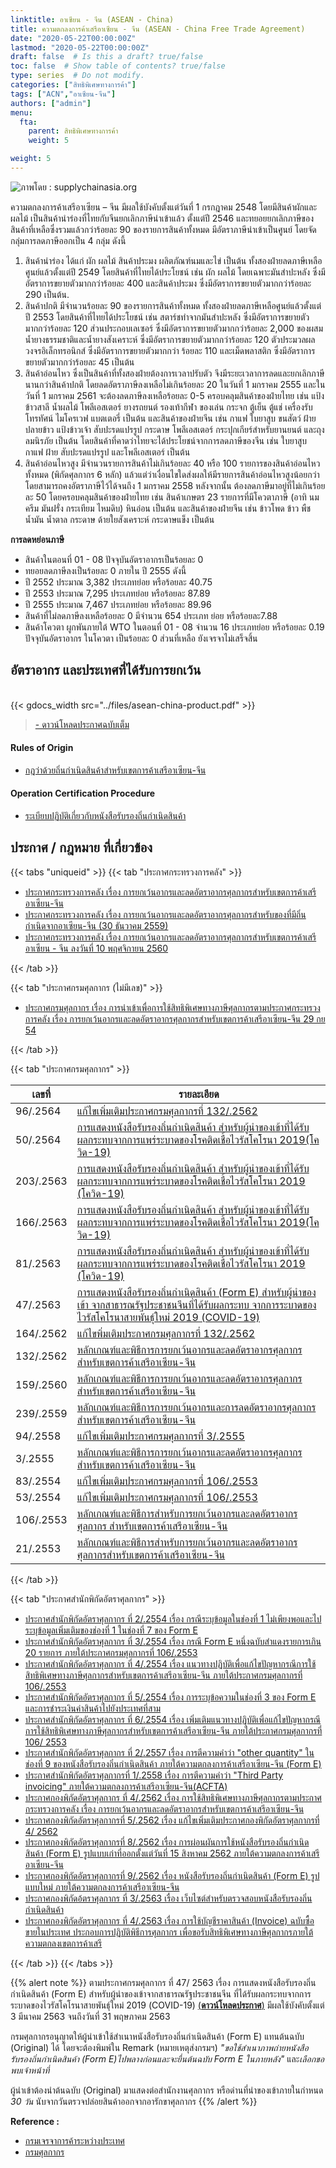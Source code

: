 ```yaml
---
linktitle: อาเซียน - จีน (ASEAN - China)
title: ความตกลงการค้าเสรีอาเซียน - จีน (ASEAN - China Free Trade Agreement)
date: "2020-05-22T00:00:00Z"
lastmod: "2020-05-22T00:00:00Z"
draft: false  # Is this a draft? true/false
toc: false  # Show table of contents? true/false
type: series  # Do not modify.
categories: ["สิทธิพิเศษทางการค้า"]
tags: ["ACN","อาเซียน-จีน"]
authors: ["admin"]
menu:
  fta:
    parent: สิทธิพิเศษทางการค้า
    weight: 5

weight: 5
---
```



![ภาพโดย : supplychainasia.org](http://supplychainasia.org/wp-content/uploads/2017/07/China-ASEAN-trade-to-hit-US1tr-by-2020.jpg)

ความตกลงการค้าเสรีอาเซียน – จีน มีผลใช้บังคับตั้งแต่วันที่ 1 กรกฎาคม 2548 โดยมีสินค้าผักและผลไม้ เป็นสินค้านำร่องที่ไทยกับจีนยกเลิกภาษีนำเข้าแล้ว ตั้งแต่ปี 2546 และทยอยยกเลิกภาษีของสินค้าที่เหลือซึ่งรวมแล้วกว่าร้อยละ 90 ของรายการสินค้าทั้งหมด มีอัตราภาษีนำเข้าเป็นศูนย์ โดยจัดกลุ่มการลดภาษีออกเป็น 4 กลุ่ม ดังนี้

1. สินค้านำร่อง ได้แก่ ผัก ผลไม้ สินค้าประมง ผลิตภัณฑ์นมและไข่ เป็นต้น ทั้งสองฝ่ายลดภาษีเหลือศูนย์แล้วตั้งแต่ปี 2549 โดยสินค้าที่ไทยได้ประโยชน์ เช่น ผัก ผลไม้ โดยเฉพาะมันสำปะหลัง ซึ่งมีอัตราการขยายตัวมากกว่าร้อยละ 400 และสินค้าประมง ซึ่งมีอัตราการขยายตัวมากกว่าร้อยละ 290 เป็นต้น.  
2. สินค้าปกติ มีจำนวนร้อยละ 90 ของรายการสินค้าทั้งหมด ทั้งสองฝ่ายลดภาษีเหลือศูนย์แล้วตั้งแต่ ปี 2553 โดยสินค้าที่ไทยได้ประโยชน์ เช่น สตาร์ชทำจากมันสำปะหลัง ซึ่งมีอัตราการขยายตัวมากกว่าร้อยละ 120 ส่วนประกอบเลเซอร์ ซึ่งมีอัตราการขยายตัวมากกว่าร้อยละ 2,000 ของผสมน้ำยางธรรมชาติและน้ำยางสังเคราะห์ ซึ่งมีอัตราการขยายตัวมากกว่าร้อยละ 120 ตัวประมวลผลวงจรอิเล็กทรอนิกส์ ซึ่งมีอัตราการขยายตัวมากกว่า ร้อยละ 110 และเม็ดพลาสติก ซึ่งมีอัตราการขยายตัวมากกว่าร้อยละ 45 เป็นต้น  
3. สินค้าอ่อนไหว ซึ่งเป็นสินค้าที่ทั้งสองฝ่ายต้องการเวลาปรับตัว จึงมีระยะเวลาการลดและยกเลิกภาษีนานกว่าสินค้าปกติ โดยลดอัตราภาษีลงเหลือไม่เกินร้อยละ 20 ในวันที่ 1 มกราคม 2555 และในวันที่ 1 มกราคม 2561 จะต้องลดภาษีลงเหลือร้อยละ 0-5 ครอบคลุมสินค้าของฝ่ายไทย เช่น แป้งข้าวสาลี น้ำผลไม้ โพลีเอสเตอร์ ยางรถยนต์ รองเท้ากีฬา ของเล่น กระจก ตู้เย็น ตู้แช่ เครื่องรับโทรทัศน์ ไมโครเวฟ แบตเตอรี่ เป็นต้น และสินค้าของฝ่ายจีน เช่น กาแฟ ใบยาสูบ ขนสัตว์ ฝ้าย ปลายข้าว แป้งข้าวเจ้า สับปะรดแปรรูป กระดาษ โพลีเอสเตอร์ กระปุกเกียร์สำหรับยานยนต์ และถุงลมนิรภัย เป็นต้น โดยสินค้าที่คาดว่าไทยจะได้ประโยชน์จากการลดภาษีของจีน เช่น ใบยาสูบ กาแฟ ฝ้าย สับปะรดแปรรูป และโพลีเอสเตอร์ เป็นต้น  
4. สินค้าอ่อนไหวสูง มีจำนวนรายการสินค้าไม่เกินร้อยละ 40 หรือ 100 รายการของสินค้าอ่อนไหวทั้งหมด (พิกัดศุลกากร 6 หลัก) แล้วแต่ว่าเงื่อนไขใดส่งผลให้มีรายการสินค้าอ่อนไหวสูงน้อยกว่า โดยสามารถคงอัตราภาษีไว้ได้จนถึง 1 มกราคม 2558 หลังจากนั้น ต้องลดภาษีมาอยู่ที่ไม่เกินร้อยละ 50 โดยครอบคลุมสินค้าของฝ่ายไทย เช่น สินค้าเกษตร 23 รายการที่มีโควตาภาษี (อาทิ นม ครีม มันฝรั่ง กระเทียม ไหมดิบ) หินอ่อน เป็นต้น และสินค้าของฝ่ายจีน เช่น ข้าวโพด ข้าว พืชน้ำมัน น้ำตาล กระดาษ ด้ายใยสังเคราะห์ กระดาษแข็ง เป็นต้น

**การลดหย่อนภาษี**

- สินค้าในตอนที่ 01 - 08 ปัจจุบันอัตราอากรเป็นร้อยละ 0
- ทยอยลดภาษีลงเป็นร้อยละ 0 ภายใน ปี 2555 ดังนี้
- ปี 2552 ประมาณ 3,382 ประเภทย่อย หรือร้อยละ 40.75
- ปี 2553 ประมาณ 7,295 ประเภทย่อย หรือร้อยละ 87.89
- ปี 2555 ประมาณ 7,467 ประเภทย่อย หรือร้อยละ 89.96
- สินค้าที่ไม่ลดภาษีลงเหลือร้อยละ 0 มีจำนวน 654 ประเภท ย่อย หรือร้อยละ7.88
- สินค้าโควตา ผูกพันภายใต้ WTO ในตอนที่ 01 - 08 จำนวน 16 ประเภทย่อย หรือร้อยละ 0.19 ปัจจุบันอัตราอากร ในโควตา เป็นร้อยละ 0 ส่วนที่เหลือ ยังเจรจาไม่เสร็จสิ้น

## อัตราอากร และประเทศที่ได้รับการยกเว้น

<br>
{{< gdocs_width src="../files/asean-china-product.pdf" >}}

<br>

> [- ดาวน์โหลดประกาศฉบับเต็ม](http://www.customs.go.th/cont_strc_download.php?lang=th&current_id=14223132414c505e4f464b46464b4a)


#### Rules of Origin

-   [กฎว่าด้วยถิ่นกำเนิดสินค้าสำหรับเขตการค้าเสรีอาเซียน-จีน](http://www.customs.go.th/cont_strc_download.php?lang=th&current_id=14232a32414b505f48464b4b)

#### Operation Certification Procedure

-   [ระเบียบปฏิบัติเกี่ยวกับหนังสือรับรองถิ่นกำเนิดสินค้า](http://www.customs.go.th/cont_strc_download.php?lang=th&current_id=14232a32414b505f48464b4c)

## ประกาศ / กฎหมาย ที่เกี่ยวข้อง


{{< tabs "uniqueid" >}}
{{< tab "ประกาศกระทรวงการคลัง" >}} 

-   [ประกาศกระทรวงการคลัง เรื่อง การยกเว้นอากรและลดอัตราอากรศุลกากรสำหรับเขตการค้าเสรีอาเซียน-จีน](http://www.customs.go.th/cont_strc_download.php?lang=th&current_id=14232a32414b505f48464b4d)
-   [ประกาศกระทรวงการคลัง เรื่อง การยกเว้นอากรและลดอัตราอากรศุลกากรสำหรับของที่มีถิ่นกำเนิดจากอาเซียน-จีน (30 ธันวาคม 2559)](http://www.customs.go.th/cont_strc_download.php?lang=th&current_id=142231324149505f46464b4a464b4c)
-   [ประกาศกระทรวงการคลัง เรื่อง การยกเว้นอากรและลดอัตราอากรศุลกากรสำหรับเขตการค้าเสรีอาเซียน - จีน ลงวันที่ 10 พฤศจิกายน 2560](http://www.customs.go.th/cont_strc_download.php?lang=th&current_id=14223132414c505e4f464b46464b4a)

{{< /tab >}}

{{< tab "ประกาศกรมศุลกากร (ไม่มีเลข)" >}} 

-   [ประกาศกรมศุลกากร เรื่อง การนำเข้าเพื่อการใช้สิทธิพิเศษทางภาษีศุลกากรตามประกาศกระทรวงการคลัง เรื่อง การยกเว้นอากรและลดอัตราอากรศุลกากรสำหรับเขตการค้าเสรีอาเซียน-จีน 29 กย 54](http://www.customs.go.th/cont_strc_download.php?lang=th&current_id=142231324147505f49464b4a464b49)

{{< /tab >}}

{{< tab "ประกาศกรมศุลกากร" >}}

|เลขที่|รายละเอียด   |
|-------------|-----------------|  
|96/.2564|[แก้ไขเพิ่มเติมประกาศกรมศุลกากรที่ 132/.2562](http://www.customs.go.th/cont_strc_download_with_docno_date.php?lang=th&current_id=14232932404e505f49464b49464b48)|
|50/.2564|[การแสดงหนังสือรับรองถิ่นกำเนิดสินค้า สำหรับผู้นำของเข้าที่ได้รับผลกระทบจากการแพร่ระบาดของโรคติดเชื้อไวรัสโคโรนา 2019(โควิด-19)](http://www.customs.go.th/cont_strc_download_with_docno_date.php?lang=th&current_id=14232832414d505f4b464b4d464b48)|
|203/.2563|[การแสดงหนังสือรับรองถิ่นกำเนิดสินค้า สำหรับผู้นำของเข้าที่ได้รับผลกระทบจากการแพร่ระบาดของโรคติดเชื้อไวรัสโคโรนา 2019 (โควิด-19)](http://www.customs.go.th/cont_strc_download_with_docno_date.php?lang=th&current_id=14232832414c505f4d464b48464b4b)|
|166/.2563|[การแสดงหนังสือรับรองถิ่นกำเนิดสินค้า สำหรับผู้นำของเข้าที่ได้รับผลกระทบจากการแพร่ระบาดของโรคติดเชื้อไวรัสโคโรนา 2019(โควิด-19)](http://www.customs.go.th/cont_strc_download_with_docno_date.php?lang=th&current_id=14232832414c505f47464b48464b4a)| 
|81/.2563|[การแสดงหนังสือรับรองถิ่นกำเนิดสินค้า สำหรับผู้นำของเข้าที่ได้รับผลกระทบจากการแพร่ระบาดของโรคติดเชื้อไวรัสโคโรนา 2019 (โควิด-19)](http://www.customs.go.th/cont_strc_download_with_docno_date.php?lang=th&current_id=14232832414a505f4a464b47464a4f)| 
|47/.2563|[การแสดงหนังสือรับรองถิ่นกำเนิดสินค้า (Form E) สำหรับผู้นำของเข้า จากสาธารณรัฐประชาชนจีนที่ได้รับผลกระทบ จากการระบาดของไวรัสโคโรนาสายพันธุ์ใหม่ 2019 (COVID-19)](http://www.customs.go.th/cont_strc_download_with_docno_date.php?lang=th&current_id=142328324149505f4c464b4c464a4e)|  
|164/.2562|[แก้ไขพิ่มเติมประกาศกรมศุลกากรที่ 132/.2562](http://www.customs.go.th/cont_strc_download_with_docno_date.php?lang=th&current_id=142328324147505f4d464a4e464a4f)| 
|132/.2562|[หลักเกณฑ์และพิธีการการยกเว้นอากรและลดอัตราอากรศุลกากรสำหรับเขตการค้าเสรีอาเซียน-จีน](http://www.customs.go.th/cont_strc_download_with_docno_date.php?lang=th&current_id=142328324147505f4a464b49464b47)|  
|159/.2560|[หลักเกณฑ์และพิธีการการยกเว้นอากรและลดอัตราอากรศุลกากรสำหรับเขตการค้าเสรีอาเซียน-จีน](http://www.customs.go.th/cont_strc_download_with_docno_date.php?lang=th&current_id=14223132414b505f4b464b49464b48)|  
|239/.2559|[หลักเกณฑ์และพิธีการการยกเว้นอากรและการลดอัตราอากรศุลกากรสำหรับเขตการค้าเสรีอาเซียน-จีน](http://www.customs.go.th/cont_strc_download_with_docno_date.php?lang=th&current_id=142231324149505f48464b4d464b46)|  
|94/.2558|[แก้ไขเพิ่มเติมประกาศกรมศุลกากรที่ 3/.2555](http://www.customs.go.th/cont_strc_download_with_docno_date.php?lang=th&current_id=142329324148505f4b464b48)|  
|3/.2555|[หลักเกณฑ์และพิธีการการยกเว้นอากรและลดอัตราอากรศุลกากรสำหรับเขตการค้าเสรีอาเซียน-จีน](http://www.customs.go.th/cont_strc_download_with_docno_date.php?lang=th&current_id=14232932404e505f47464b46)|  
|83/.2554|[แก้ไขเพิ่มเติมประกาศกรมศุลกากรที่ 106/.2553](http://www.customs.go.th/cont_strc_download_with_docno_date.php?lang=th&current_id=14232832414d505f47464b46)|  
|53/.2554|[แก้ไขเพิ่มเติมประกาศกรมศุลกากรที่ 106/.2553](http://www.customs.go.th/cont_strc_download_with_docno_date.php?lang=th&current_id=142231324149505f48464b4d464a4f)|  
|106/.2553|[หลักเกณฑ์และพิธีการสำหรับการยกเว้นอากรและลดอัตราอากรศุลกากร สำหรับเขตการค้าเสรีอาเซียน-จีน](http://www.customs.go.th/cont_strc_download_with_docno_date.php?lang=th&current_id=14232832414c505f4a464b47)|  
|21/.2553|[หลักเกณฑ์และพิธีการสำหรับการยกเว้นอากรและลดอัตราอากรศุลกากรสำหรับเขตการค้าเสรีอาเซียน-จีน](http://www.customs.go.th/cont_strc_download_with_docno_date.php?lang=th&current_id=14232832414b505f4c464b48)|  

{{< /tab >}}

{{< tab "ประกาศสำนักพิกัดอัตราศุลกากร" >}}


-   [ประกาศสำนักพิกัดอัตราศุลกากร ที่ 2/.2554 เรื่อง กรณีระบุข้อมูลในช่องที่ 1 ไม่เพียงพอและไประบุข้อมูลเพิ่มเติมของช่องที่ 1 ในช่องที่ 7 ของ Form E](http://www.customs.go.th/cont_strc_download.php?lang=th&current_id=14232a32414b505f49464a4f)
-   [ประกาศสำนักพิกัดอัตราศุลกากร ที่ 3/.2554 เรื่อง กรณี Form E หนึ่งฉบับสำแดงรายการเกิน 20 รายการ ภายใต้ประกาศกรมศุลกากรที่ 106/.2553](http://www.customs.go.th/cont_strc_download.php?lang=th&current_id=14232a32414b505f49464b46)
-   [ประกาศสำนักพิกัดอัตราศุลกากร ที่ 4/.2554 เรื่อง แนวทางปฏิบัติเพื่อแก้ไขปัญหากรณีการใช้สิทธิพิเศษทางภาษีศุลกากรสำหรับเขตการค้าเสรีอาเซียน-จีน ภายใต้ประกาศกรมศุลกากรที่ 106/.2553](http://www.customs.go.th/cont_strc_download.php?lang=th&current_id=14232a32414b505f49464b47)
-   [ประกาศสำนักพิกัดอัตราศุลกากร ที่ 5/.2554 เรื่อง การระบุข้อความในช่องที่ 3 ของ Form E และการชำระเงินค่าสินค้าไปยังประเทศที่สาม](http://www.customs.go.th/cont_strc_download.php?lang=th&current_id=14232a32414b505f49464b48)
-   [ประกาศสำนักพิกัดอัตราศุลกากร ที่ 6/.2554 เรื่อง เพิ่มเติมแนวทางปฏิบัติเพื่อแก้ไขปัญหากรณีการใช้สิทธิพิเศษทางภาษีศุลกากรสำหรับเขตการค้าเสรีอาเซียน-จีน ภายใต้ประกาศกรมศุลกากรที่ 106/ 2553](http://www.customs.go.th/cont_strc_download.php?lang=th&current_id=14232a32414b505f49464b49)
-   [ประกาศสำนักพิกัดอัตราศุลกากร ที่ 2/.2557 เรื่อง การตีความคำว่า "other quantity" ในช่องที่ 9 ของหนังสือรับรองถิ่นกำเนิดสินค้า ภายใต้ความตกลงการค้าเสรีอาเซียน-จีน (Form E)](http://www.customs.go.th/cont_strc_download.php?lang=th&current_id=14232a32414b505f49464b4a)
-   [ประกาศสำนักพิกัดอัตราศุลกากรที่ 1/.2558 เรื่อง การตีความคำว่า "Third Party invoicing" ภายใต้ความตกลงการค้าเสรีอาเซียน-จีน(ACFTA)](http://www.customs.go.th/cont_strc_download.php?lang=th&current_id=14232a32414b505f49464a4e)
-   [ประกาศกองพิกัดอัตราศุลกากร ที่ 4/.2562 เรื่อง การใช้สิทธิพิเศษทางภาษีศุลกากรตามประกาศกระทรวงการคลัง เรื่อง การยกเว้นอากรและลดอัตราอากรสำหรับเขตการค้าเสรีอาเซียน-จีน](http://www.customs.go.th/cont_strc_download.php?lang=th&current_id=142328324147505f4c464b4a464b46)
-   [ประกาศกองพิกัดอัตราศุลกากรที่ 5/.2562 เรื่อง แก้ไขเพิ่มเติมประกาศกองพิกัดอัตราศุลกากรที่ 4/ 2562](http://www.customs.go.th/cont_strc_download.php?lang=th&current_id=142328324147505f4c464b4a464b4d)
-   [ประกาศกองพิกัดอัตราศุลกากรที่ 8/.2562 เรื่อง การผ่อนผันการใช้หนังสือรับรองถิ่นกำเนิดสินค้า (Form E) รูปแบบเก่าที่ออกตั้งแต่วันที่ 15 สิงหาคม 2562 ภายใต้ความตกลงการค้าเสรีอาเซียน-จีน](http://www.customs.go.th/cont_strc_download.php?lang=th&current_id=142328324148505f47464b4c464a4e)
-   [ประกาศกองพิกัดอัตราศุลกากรที่ 9/.2562 เรื่อง หนังสือรับรองถิ่นกำเนิดสินค้า (Form E) รูปแบบใหม่ ภายใต้ความตกลงการค้าเสรีอาเซียน-จีน](http://www.customs.go.th/cont_strc_download.php?lang=th&current_id=142328324148505f47464b4c464a4f)
-   [ประกาศกองพิกัดอ้ตราศุลกากร ที่ 3/.2563 เรื่อง เว็บไซต์สำหรับตรวจสอบหนังสือรับรองถิ่นกำเนิดสินค้า](http://www.customs.go.th/cont_strc_download.php?lang=th&current_id=14232832414a505f4c464b48464b4a)
-   [ประกาศกองพิกัดอัตราศุลกากร ที่ 4/.2563 เรื่อง การใช้บัญชีราคาสินค้า (Invoice) ฉบับซื้อขายในประเทศ ประกอบการปฏิบัติพิธีการศุลกากร เพื่อขอรับสิทธิพิเศษทางภาษีศุลกากรภายใต้ความตกลงเขตการค้าเสรี](http://www.customs.go.th/cont_strc_download.php?lang=th&current_id=14232832414b505e4e464b48464b48)

{{< /tab >}}
{{< /tabs >}}

{{% alert note %}}
ตามประกาศกรมศุลกากร ที่ 47/ 2563 เรื่อง การแสดงหนังสือรับรองถิ่นกำเนิดสินค้า (Form E) สำหรับผู้นำของเข้าจากสาธารณรัฐประชาชนจีน ที่ได้รับผลกระทบจากการระบาดของไวรัสโคโรนาสายพันธุ์ใหม่ 2019 (COVID-19) [(**ดาวน์โหลดประกาศ**)](http://www.customs.go.th/data_files/881e47a750db06cc60c79fa8a524937f.pdf) มีผลใช้บังคับตั้งแต่ 3 มีนาคม 2563 จนถึงวันที่ 31 พฤษภาคม 2563

กรมศุลกากรอนุญาตให้ผู้นำเข้าใช้สำเนาหนังสือรับรองถิ่นกำเนิดสินค้า (Form E) แทนต้นฉบับ (Original) ได้ โดยจะต้องพิมพ์ใน Remark (หมายเหตุส่งกรมฯ) *"ขอใช้สำเนาภาพถ่ายหนังสือรับรองถิ่นกำเนิดสินค้า (Form E)ไปพลางก่อนและจะยื่นต้นฉบับ Form E ในภายหลัง"* และ*เลือกขอพบเจ้าหน้าที่*  

ผู้นำเข้าต้องนำต้นฉบับ (Original) มาแสดงต่อสำนักงานศุลกากร หรือด่านที่นำของเข้าภายในกำหนด *30 วัน* นับจากวันตรวจปล่อยสินค้าออกจากอารักขาศุลกากร
{{% /alert %}}



**Reference :** 

- [กรมเจรจาการค้าระหว่างประเทศ](http://www.thaifta.com/ThaiFTA/Home/FTAbyCountry/tabid/53/ctl/detail/id/4/mid/480/usemastercontainer/true/Default.aspx)
- [กรมศุลกากร](http://www.customs.go.th/cont_strc_simple_net_with_download.php?ini_content=usage_fta_and_wto_01_03&ini_menu=menu_interest_and_law_160421_01&left_menu=menu_fta_and_wto)

